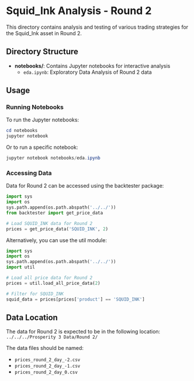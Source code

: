 # Squid_Ink Analysis - Round 2

This directory contains analysis and testing of various trading strategies for the Squid_Ink asset in Round 2.

## Directory Structure

- **notebooks/**: Contains Jupyter notebooks for interactive analysis
  - `eda.ipynb`: Exploratory Data Analysis of Round 2 data

## Usage

### Running Notebooks

To run the Jupyter notebooks:

```powershell
cd notebooks
jupyter notebook
```

Or to run a specific notebook:

```powershell
jupyter notebook notebooks/eda.ipynb
```

### Accessing Data

Data for Round 2 can be accessed using the backtester package:

```python
import sys
import os
sys.path.append(os.path.abspath('../../'))
from backtester import get_price_data

# Load SQUID_INK data for Round 2
prices = get_price_data('SQUID_INK', 2)
```

Alternatively, you can use the util module:

```python
import sys
import os
sys.path.append(os.path.abspath('../../'))
import util

# Load all price data for Round 2
prices = util.load_all_price_data(2)

# Filter for SQUID_INK
squid_data = prices[prices['product'] == 'SQUID_INK']
```

## Data Location

The data for Round 2 is expected to be in the following location:
`../../../Prosperity 3 Data/Round 2/`

The data files should be named:
- `prices_round_2_day_-2.csv`
- `prices_round_2_day_-1.csv`
- `prices_round_2_day_0.csv`
